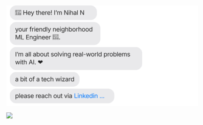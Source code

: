 [![](https://github.com/Nihalshx/Nihalshx/blob/main/intro.svg)](https://www.linkedin.com/in/nihalshx/)


![](https://github-readme-stats.vercel.app/api/top-langs/?username=Nihalshx&theme=aura&hide_border=true&include_all_commits=true&count_private=false&layout=compact)

